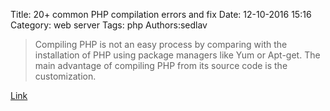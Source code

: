 Title: 20+ common PHP compilation errors and fix
Date: 12-10-2016 15:16
Category: web server
Tags: php
Authors:sedlav

> Compiling PHP is not an easy process by comparing with the installation of PHP using package managers like Yum or Apt-get. The main advantage of compiling PHP from its source code is the customization.

[Link](https://crybit.com/20-common-php-compilation-errors-and-fix-unix/)
